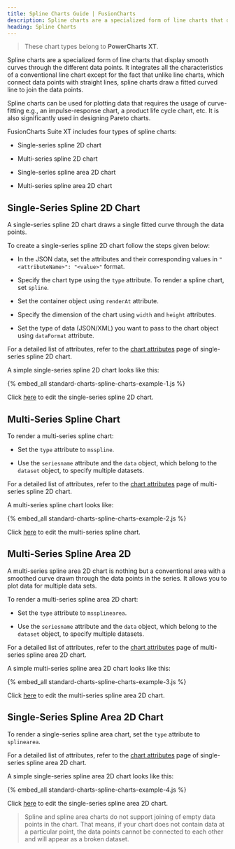 ```yaml
---
title: Spline Charts Guide | FusionCharts
description: Spline charts are a specialized form of line charts that display smooth curves through the different data points.
heading: Spline Charts
---
```


> These chart types belong to **PowerCharts XT**.

Spline charts are a specialized form of line charts that display smooth curves through the different data points. It integrates all the characteristics of a conventional line chart except for the fact that unlike line charts, which connect data points with straight lines, spline charts draw a fitted curved line to join the data points.

Spline charts can be used for plotting data that requires the usage of curve-fitting e.g., an impulse-response chart, a product life cycle chart, etc. It is also significantly used in designing Pareto charts.

FusionCharts Suite XT includes four types of spline charts:

* Single-series spline 2D chart

* Multi-series spline 2D chart

* Single-series spline area 2D chart

* Multi-series spline area 2D chart

## Single-Series Spline 2D Chart

A single-series spline 2D chart draws a single fitted curve through the data points.

To create a single-series spline 2D chart follow the steps given below:

* In the JSON data, set the attributes and their corresponding values in `"<attributeName>": "<value>"` format.

* Specify the chart type using the `type` attribute. To render a spline chart, set `spline`.

* Set the container object using `renderAt` attribute.

* Specify the dimension of the chart using `width` and `height` attributes.

* Set the type of data (JSON/XML) you want to pass to the chart object using `dataFormat` attribute.

For a detailed list of attributes, refer to the [chart attributes](/chart-attributes?chart=spline) page of single-series spline 2D chart.

A simple single-series spline 2D chart looks like this:

{% embed_all standard-charts-spline-charts-example-1.js %}

Click [here](http://jsfiddle.net/fusioncharts/9C9pj/) to edit the single-series spline 2D chart.

## Multi-Series Spline Chart

To render a multi-series spline chart:

* Set the `type` attribute to `msspline`.

* Use the `seriesname` attribute and the `data` object, which belong to the `dataset` object, to specify multiple datasets.

For a detailed list of attributes, refer to the [chart attributes](/chart-attributes?chart=msspline) page of multi-series spline 2D chart.

A multi-series spline chart looks like:

{% embed_all standard-charts-spline-charts-example-2.js %}

Click [here](http://jsfiddle.net/fusioncharts/tnt27/) to edit the multi-series spline chart.

## Multi-Series Spline Area 2D

A multi-series spline area 2D chart is nothing but a conventional area with a smoothed curve drawn through the data points in the series. It allows you to plot data for multiple data sets.

To render a multi-series spline area 2D chart:

* Set the `type` attribute to `mssplinearea`.

* Use the `seriesname` attribute and the `data` object, which belong to the `dataset` object, to specify multiple datasets.

For a detailed list of attributes, refer to the [chart attributes](/chart-attributes?chart=mssplinearea) page of multi-series spline area 2D chart.

A simple multi-series spline area 2D chart looks like this:

{% embed_all standard-charts-spline-charts-example-3.js %}

Click [here](http://jsfiddle.net/fusioncharts/W9Bn6/) to edit the multi-series spline area 2D chart.

## Single-Series Spline Area 2D Chart

To render a single-series spline area chart, set the `type` attribute to `splinearea`.

For a detailed list of attributes, refer to the [chart attributes](/chart-attributes?chart=splinearea) page of single-series spline area 2D chart.

A simple single-series spline area 2D chart looks like this:

{% embed_all standard-charts-spline-charts-example-4.js %}

Click [here](http://jsfiddle.net/fusioncharts/gwRWL/) to edit the single-series spline area 2D chart.

> Spline and spline area charts do not support joining of empty data points in the chart. That means, if your chart does not contain data at a particular point, the data points cannot be connected to each other and will appear as a broken dataset.